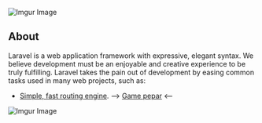![Imgur Image](http://i.imgur.com/3SqZpCN.jpg)


## About 

Laravel is a web application framework with expressive, elegant syntax. We believe development must be an enjoyable and creative experience to be truly fulfilling. Laravel takes the pain out of development by easing common tasks used in many web projects, such as:

- [Simple, fast routing engine](https://didakoo.com).
--> [Game pepar](https://medium.com/@didakoo/jungle-game-pepar-afd5fb84f18e) <--


![Imgur Image](http://i.imgur.com/fj8XkoO.jpg)
